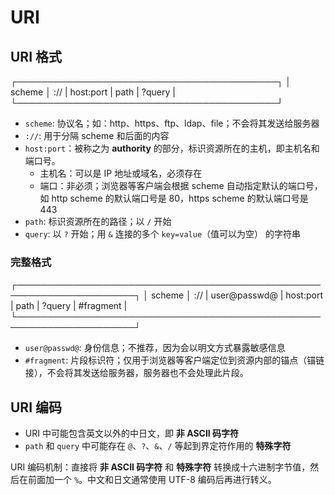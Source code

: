 # URI

## URI 格式

┌──────────────────────────────────────────┐
│ scheme │ :// | host:port | path | ?query |
└──────────────────────────────────────────┘

* `scheme`: 协议名；如：http、https、ftp、ldap、file；不会将其发送给服务器
* `://`: 用于分隔 scheme 和后面的内容
* `host:port`：被称之为 **authority** 的部分，标识资源所在的主机，即主机名和端口号。
  * 主机名：可以是 IP 地址或域名，必须存在
  * 端口：非必须；浏览器等客户端会根据 scheme 自动指定默认的端口号，如 http scheme 的默认端口号是 80，https scheme 的默认端口号是 443
* `path`: 标识资源所在的路径；以 `/` 开始
* `query`: 以 `?` 开始；用 `&` 连接的多个 `key=value`（值可以为空） 的字符串

### 完整格式

┌─────────────────────────────────────────────────────────────────────┐
│ scheme │ :// | user@passwd@ | host:port | path | ?query | #fragment |
└─────────────────────────────────────────────────────────────────────┘

* `user@passwd@`: 身份信息；不推荐，因为会以明文方式暴露敏感信息
* `#fragment`: 片段标识符；仅用于浏览器等客户端定位到资源内部的锚点（锚链接），不会将其发送给服务器，服务器也不会处理此片段。

## URI 编码

* URI 中可能包含英文以外的中日文，即 **非 ASCII 码字符**
* `path` 和 `query` 中可能存在 `@`、`?`、`&`、`/` 等起到界定符作用的 **特殊字符**

URI 编码机制：直接将 **非 ASCII 码字符** 和 **特殊字符** 转换成十六进制字节值，然后在前面加一个 `%`。中文和日文通常使用 UTF-8 编码后再进行转义。
